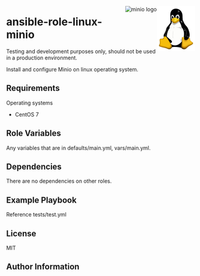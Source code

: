 <p><img src="https://raw.githubusercontent.com/goldstrike77/goldstrike77.github.io/master/img/logo/logo_linux.png" align="right" /></p>
<p><img src="https://avatars0.githubusercontent.com/u/695951?s=200&v=4" alt="minio logo" title="minio" align="right" height="60" /></p>

ansible-role-linux-minio
========================

Testing and development purposes only, should not be used in a production environment.

Install and configure Minio on linux operating system.

Requirements
------------

Operating systems
  - CentOS 7

Role Variables
--------------

Any variables that are in defaults/main.yml, vars/main.yml.

Dependencies
------------

There are no dependencies on other roles.

Example Playbook
----------------

Reference tests/test.yml

License
-------

MIT

Author Information
------------------
